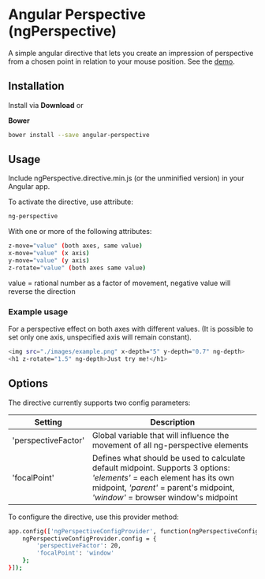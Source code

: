 Angular Perspective (ngPerspective)
====
A simple angular directive that lets you create an impression of perspective from a chosen point in relation to your mouse position.
See the [demo](http://www.ngdepth.matuspeciar.com).
## Installation

Install via __Download__ or

__Bower__
```bash
bower install --save angular-perspective
```
## Usage
Include ngPerspective.directive.min.js (or the unminified version) in your Angular app.

To activate the directive, use attribute:
```bash
ng-perspective
```

With one or more of the following attributes:
```bash
z-move="value" (both axes, same value)
x-move="value" (x axis)
y-move="value" (y axis)
z-rotate="value" (both axes same value)
```
value = rational number as a factor of movement, negative value will reverse the direction

### Example usage
For a perspective effect on both axes with different values.
(It is possible to set only one axis, unspecified axis will remain constant).
```bash
<img src="./images/example.png" x-depth="5" y-depth="0.7" ng-depth>
<h1 z-rotate="1.5" ng-depth>Just try me!</h1>
```

## Options
The directive currently supports two config parameters:

| Setting | Description |
| --- | --- |
| 'perspectiveFactor' | Global variable that will influence the movement of all ng-perspective elements |
| 'focalPoint' | Defines what should be used to calculate default midpoint. Supports 3 options: *'elements'* = each element has its own midpoint, *'parent'* = parent's midpoint, *'window'* = browser window's midpoint|

To configure the directive, use this provider method:
```bash
app.config(['ngPerspectiveConfigProvider', function(ngPerspectiveConfigProvider) {
    ngPerspectiveConfigProvider.config = {
        'perspectiveFactor': 20,
        'focalPoint': 'window'
    };
}]);
```
